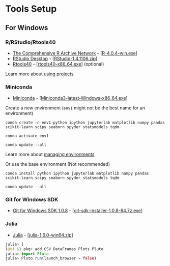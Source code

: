 # Tools Setup

## For Windows

### R/RStudio/Rtools40

- [The Comprehensive R Archive Network](https://cran.r-project.org/) - [[R-4.0.4-win.exe](https://cran.r-project.org/bin/windows/base/R-4.0.4-win.exe)]
- [RStudio Desktop](https://rstudio.com/products/rstudio/download/) - [[RStudio-1.4.1106.zip](https://download1.rstudio.org/desktop/windows/RStudio-1.4.1106.zip)]
- [Rtools40](https://cran.r-project.org/bin/windows/Rtools/) - [[rtools40-x86_64.exe](https://cran.r-project.org/bin/windows/Rtools/rtools40-x86_64.exe)] (optional)

Learn more about [using projects](https://support.rstudio.com/hc/en-us/articles/200526207-Using-Projects)

### Miniconda

- [Miniconda](https://docs.conda.io/en/latest/miniconda.html) - [[Miniconda3-latest-Windows-x86_64.exe](https://repo.anaconda.com/miniconda/Miniconda3-latest-Windows-x86_64.exe)]

Create a new environment (`env1` might not be the best name for an environment)

```
conda create -n env1 python ipython jupyterlab matplotlib numpy pandas scikit-learn scipy seaborn spyder statsmodels tqdm

conda activate env1

conda update --all
```

Learn more about [managing environments](https://docs.conda.io/projects/conda/en/latest/user-guide/tasks/manage-environments.html)

Or use the base environment (Not recommended)

```
conda install python ipython jupyterlab matplotlib numpy pandas scikit-learn scipy seaborn spyder statsmodels tqdm

conda update --all
```

### Git for Windows SDK

- [Git for Windows SDK 1.0.8](https://github.com/git-for-windows/build-extra/releases) - [[git-sdk-installer-1.0.8-64.7z.exe](https://github.com/git-for-windows/build-extra/releases/download/git-sdk-1.0.8/git-sdk-installer-1.0.8-64.7z.exe)]

### Julia

- [Julia](https://julialang.org/downloads/) - [[julia-1.6.0-win64.zip](https://julialang-s3.julialang.org/bin/winnt/x64/1.6/julia-1.6.0-win64.zip)]

```julia
julia> ]
(@v1.6) pkg> add CSV DataFrames Plots Pluto
julia> import Pluto
julia> Pluto.run(launch_browser = false)
```
